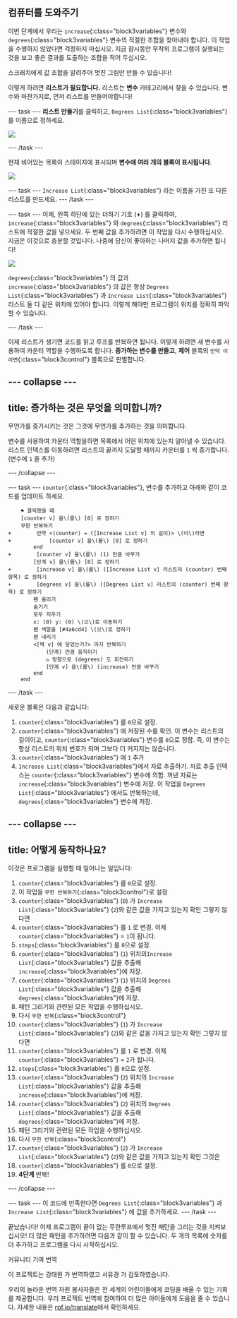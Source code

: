 ## 컴퓨터를 도와주기

이번 단계에서 우리는 `increase`{:class="block3variables"} 변수와 `degrees`{:class="block3variables"} 변수의 적절한 조합을 찾아내야 합니다. 이 작업을 수행하지 않았다면 걱정하지 마십시오. 지금 잠시동안 무작위 프로그램이 실행되는 것을 보고 좋은 결과를 도출하는 조합을 적어 두십시오.

스크래치에게 값 조합을 알려주어 멋진 그림만 만들 수 있습니다!

이렇게 하려면 **리스트가 필요합니다.** 리스트는 **변수** 카테고리에서 찾을 수 있습니다. 변수와 마찬가지로, 먼저 리스트를 만들어야합니다!

--- task --- **리스트 만들기**를 클릭하고, `Degrees List`{:class="block3variables"} 를 이름으로 정하세요.

![](images/makeAList.png)

--- /task ---

현재 비어있는 목록이 스테이지에 표시되며 **변수에 여러 개의 블록이 표시됩니다**.

![](images/listBlocks.png)

--- task --- `Increase List`{:class="block3variables"} 라는 이름을 가진 또 다른 리스트를 만드세요. --- /task ---

--- task --- 이제, 왼쪽 하단에 있는 더하기 기호 (**+**) 를 클릭하여, `increase`{:class="block3variables"} 와 `degrees`{:class="block3variables"} 리스트에 적절한 값을 넣으세요. 두 번째 값을 추가하려면 이 작업을 다시 수행하십시오. 지금은 이것으로 충분할 것입니다. 나중에 당신이 좋아하는 나머지 값을 추가하면 됩니다!

![](images/helping2.png)

`degrees`{:class="block3variables"} 의 값과 `increase`{:class="block3variables"} 의 값은 항상 `Degrees List`{:class="block3variables"} 과 `Increase List`{:class="block3variables"} 리스트 둘 다 같은 위치에 있어야 합니다. 이렇게 해야만 프로그램이 위치를 정확히 파악할 수 있습니다.

--- /task ---

이제 리스트가 생기면 코드를 읽고 루프를 반복하면 됩니다. 이렇게 하려면 새 변수를 사용하여 카운터 역할을 수행하도록 합니다. **증가하는 변수를 만들고**, **제어** 블록의 `만약 이라면`{:class="block3control"} 블록으로 판별합니다.

--- collapse ---
---
title: 증가하는 것은 무엇을 의미합니까?
---

무언가를 증가시키는 것은 그것에 무언가를 추가하는 것을 의미합니다.

변수를 사용하여 카운터 역할을하면 목록에서 어떤 위치에 있는지 알아낼 수 있습니다. 리스트 인덱스를 이동하려면 리스트의 끝까지 도달할 때까지 카운터를 `1` 씩 증가합니다. (변수에 `1` 을 추가)

--- /collapse ---

--- task --- `counter`{:class="block3variables"}, 변수를 추가하고 아래와 같이 코드를 업데이트 하세요.

```blocks3
    ⚑ 클릭했을 때
    [counter v] 을\(를\) [0] 로 정하기
    무한 반복하기 
+        만약 <(counter) = ([Increase List v] 의 길이)> \(이\)라면 
+            [counter v] 을\(를\) [0] 로 정하기
        end
+        [counter v] 을\(를\) (1) 만큼 바꾸기
        [단계 v] 을\(를\) [0] 로 정하기
+        [increase v] 을\(를\) ([Increase List v] 리스트의 (counter) 번째 항목) 로 정하기
+        [degrees v] 을\(를\) ([Degrees List v] 리스트의 (counter) 번째 항목) 로 정하기
        펜 올리기
        숨기기
        모두 지우기
        x: (0) y: (0) \(으\)로 이동하기
        펜 색깔을 [#4a6cd4] \(으\)로 정하기
        펜 내리기
        <[벽 v] 에 닿았는가?> 까지 반복하기 
            (단계) 만큼 움직이기
            ↻ 방향으로 (degrees) 도 회전하기
            [단계 v] 을\(를\) (increase) 만큼 바꾸기
        end
    end
```

--- /task ---

새로운 블록은 다음과 같습니다:

1. `counter`{:class="block3variables"} 를 `0`으로 설정.
2. `counter`{:class="block3variables"} 에 저장된 수를 확인. 이 변수는 리스트의 길이이고, `counter`{:class="block3variables"} 변수를 `0`으로 정함. 즉, 이 변수는 항상 리스트의 위치 번호가 되며 그보다 더 커지지는 않습니다.
3. `counter`{:class="block3variables"} 에 `1` 추가
4. `Increase List`{:class="block3variables"}에서 자료 추출하기. 자료 추출 인덱스는 `counter`{:class="block3variables"} 변수에 의함. 꺼낸 자료는 `increase`{:class="block3variables"} 변수에 저장. 이 작업을 `Degrees List`{:class="block3variables"} 에서도 반복하는데, `degrees`{:class="block3variables"} 변수에 저장.

--- collapse ---
---
title: 어떻게 동작하나요?
---

이것은 프로그램을 실행할 때 일어나는 일입니다:

1. `counter`{:class="block3variables"} 를 `0`으로 설정.
2. 이 작업을 `무한 반복하기`{:class="block3control"}로 설정
3. `counter`{:class="block3variables"} (`0`) 가 `Increase List`{:class="block3variables"} (`2`)와 같은 값을 가지고 있는지 확인 그렇지 않다면
4. `counter`{:class="block3variables"} 를 `1` 로 변경. 이제 `counter`{:class="block3variables"} = `1`이 됩니다.
5. `steps`{:class="block3variables"} 를 `0`으로 설정.
6. `counter`{:class="block3variables"} (`1`) 위치의`Increase List`{:class="block3variables"} 값을 추출해 `increase`{:class="block3variables"}에 저장.
7. `counter`{:class="block3variables"} (`1`) 위치의 `Degrees List`{:class="block3variables"} 값을 추출해 `degrees`{:class="block3variables"}에 저장.
8. 패턴 그리기와 관련된 모든 작업을 수행하십시오.
9. 다시 `무한 반복`{:class="block3control"}
10. `counter`{:class="block3variables"} (`1`) 가 `Increase List`{:class="block3variables"} (`2`)와 같은 값을 가지고 있는지 확인 그렇지 않다면
11. `counter`{:class="block3variables"} 를 `1` 로 변경. 이제 `counter`{:class="block3variables"} = `2`가 됩니다.
12. `steps`{:class="block3variables"} 를 `0`으로 설정.
13. `counter`{:class="block3variables"} (`2`) 위치의 `Increase List`{:class="block3variables"} 값을 추출해 `increase`{:class="block3variables"}에 저장.
14. `counter`{:class="block3variables"} (`2`) 위치의 `Degrees List`{:class="block3variables"} 값을 추출해 `degrees`{:class="block3variables"}에 저장.
15. 패턴 그리기와 관련된 모든 작업을 수행하십시오.
16. 다시 `무한 반복`{:class="block3control"}
17. `counter`{:class="block3variables"} (`2`) 가 `Increase List`{:class="block3variables"} (`2`)와 같은 값을 가지고 있는지 확인 그것은
18. `counter`{:class="block3variables"} 를 `0`으로 설정.
19. **4단계** 반복!

--- /collapse ---

--- task --- 이 코드에 만족한다면 `Degrees List`{:class="block3variables"} 과 `Increase List`{:class="block3variables"} 에 값을 추가하세요. --- /task ---

끝났습니다! 이제 프로그램이 끝이 없는 무한루프에서 멋진 패턴을 그리는 것을 지켜보십시오! 더 많은 패턴을 추가하려면 다음과 같이 할 수 있습니다. 두 개의 목록에 숫자를 더 추가하고 프로그램을 다시 시작하십시오.


커뮤니티 기여 번역

이 프로젝트는 강태원 가 번역하였고 서유경 가 검토하였습니다.

우리의 놀라운 번역 자원 봉사자들은 전 세계의 어린이들에게 코딩을 배울 수 있는 기회를 제공합니다. 우리 프로젝트 번역에 참여하여 더 많은 아이들에게 도움을 줄 수 있습니다. 자세한 내용은 [rpf.io/translate](https://rpf.io/translate)에서 확인하세요.